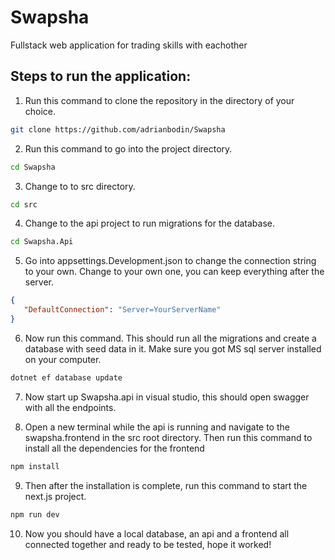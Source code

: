 # Swapsha
Fullstack web application for trading skills with eachother

## Steps to run the application:

1. Run this command to clone the repository in the directory of your choice.

```bash
git clone https://github.com/adrianbodin/Swapsha
```


2. Run this command to go into the project directory. 

```bash
cd Swapsha
```


3. Change to to src directory. 

```bash
cd src
```


4. Change to the api project to run migrations for the database.

```bash
cd Swapsha.Api
```


5. Go into appsettings.Development.json to change the connection string to your own. Change to 
   your own one, you can keep everything after the server.

```json
{
   "DefaultConnection": "Server=YourServerName"
}
```


6. Now run this command. This should run all the migrations and create a database with seed data in it. Make sure you got MS sql server installed on your computer.

```bash
dotnet ef database update
```


7. Now start up Swapsha.api in visual studio, this should open swagger with all the endpoints.


8. Open a new terminal while the api is running and navigate to the swapsha.frontend in the src root directory. Then run this command to install all the dependencies for the frontend 

```bash
npm install
```


9. Then after the installation is complete, run this command to start the next.js project.

```bash
npm run dev
```


10. Now you should have a local database, an api and a frontend all connected together and ready to be tested, hope it worked!
